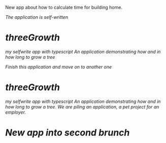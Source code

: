 New app about how to calculate time for building home.

 <i>The application is self-written



# threeGrowth

my selfwrite app with typescript
An application demonstrating how and in how long to grow a tree
 

Finish this application and move on to another one
# threeGrowth

my selfwrite app with typescript
An application demonstrating how and in how long to grow a tree.
We are piling an application, a pet project for an employer.

# New app into second brunch
